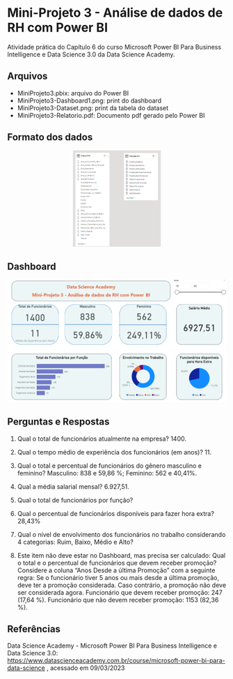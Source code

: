 # Mini-Projeto 3 - Análise de dados de RH com Power BI

Atividade prática do Capítulo 6 do curso Microsoft Power BI Para Business Intelligence e Data Science 3.0 da Data Science Academy.

## Arquivos
- MiniProjeto3.pbix: arquivo do Power BI
- MiniProjeto3-Dashboard1.png: print do dashboard
- MiniProjeto3-Dataset.png: print da tabela do dataset
- MiniProjeto3-Relatorio.pdf: Documento pdf gerado pelo Power BI


## Formato dos dados
<div style="text-align: center;">
    <img src="MiniProjeto3-Dataset.PNG" width="40%"/>
</div>

## Dashboard
<div style="text-align: center;">
    <img src="MiniProjeto3-Dashboard1.PNG"/>
</div>

## Perguntas e Respostas

1. Qual o total de funcionários atualmente na empresa? 1400.


2. Qual o tempo médio de experiência dos funcionários (em anos)? 11.


3. Qual o total e percentual de funcionários do gênero masculino e feminino? Masculino: 838 e 59,86 %; Feminino: 562 e 40,41%.


4. Qual a média salarial mensal? 6.927,51.


5. Qual o total de funcionários por função?


6. Qual o percentual de funcionários disponíveis para fazer hora extra? 28,43%


7. Qual o nível de envolvimento dos funcionários no trabalho considerando 4 categorias: Ruim, Baixo, Médio e Alto?


8. Este item não deve estar no Dashboard, mas precisa ser calculado: Qual o total e o percentual de funcionários que devem receber promoção? Considere a coluna “Anos Desde a última Promoção” com a seguinte regra: Se o funcionário tiver 5 anos ou mais desde a última promoção, deve ter a promoção considerada. Caso contrário, a promoção não deve ser considerada agora.
Funcionário que devem receber promoção: 247 (17,64 %).
Funcionário que não devem receber promoção: 1153 (82,36 %).


## Referências
Data Science Academy - Microsoft Power BI Para Business Intelligence e Data Science 3.0: https://www.datascienceacademy.com.br/course/microsoft-power-bi-para-data-science , acessado em 09/03/2023

